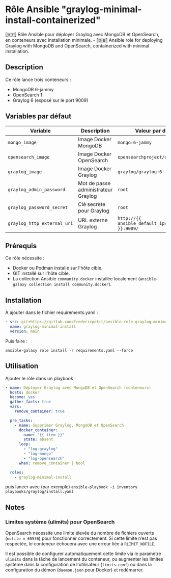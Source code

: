 # Rôle Ansible "graylog-minimal-install-containerized"

[🇲🇫] Rôle Ansible pour déployer Graylog avec MongoDB et OpenSearch, en conteneurs avec installation minimale. - [🇬🇧] Ansible role for deploying Graylog with MongoDB and OpenSearch, containerized with minimal installation.

## Description

Ce rôle lance trois conteneurs :
- MongoDB 6-jammy
- OpenSearch 1
- Graylog 6 (exposé sur le port 9009)

## Variables par défaut

| Variable                    | Description                         | Valeur par défaut                                 |
|-----------------------------|-------------------------------------|---------------------------------------------------|
| `mongo_image`               | Image Docker MongoDB                | `mongo:6-jammy`                                   |
| `opensearch_image`          | Image Docker OpenSearch             | `opensearchproject/opensearch:1`                  |
| `graylog_image`             | Image Docker Graylog                | `graylog/graylog:6`                               |
| `graylog_admin_password`    | Mot de passe administrateur Graylog | `root`                                            |
| `graylog_password_secret`   | Clé secrète pour Graylog            | `root`                                            |
| `graylog_http_external_uri` | URL externe Graylog                 | `http://{{ ansible_default_ipv4.address }}:9009/` |

## Prérequis

Ce rôle nécessite :
- Docker ou Podman installé sur l'hôte cible.
- GIT installé sur l'hôte cible.
- La collection Ansible `community.docker` installée localement (`ansible-galaxy collection install community.docker`).

## Installation

À ajouter dans le fichier requirements.yaml :

```yaml
- src: git+https://gitlab.com/fredericpetit/ansible-role-graylog-minimal-install-containerized.git
  name: graylog-minimal-install
  version: main
```

Puis faire :

`ansible-galaxy role install -r requirements.yaml --force`

## Utilisation

Ajouter le rôle dans un playbook :

```yaml
- name: Déployer Graylog avec MongoDB et OpenSearch (conteneurs)
  hosts: docker
  become: yes
  gather_facts: true
  vars:
    remove_container: true

  pre_tasks:
    - name: Supprimer Graylog, MongoDB et OpenSearch
      docker_container:
        name: "{{ item }}"
        state: absent
      loop:
        - "log-graylog"
        - "log-mongo"
        - "log-opensearch"
      when: remove_container | bool

  roles:
    - graylog-minimal-install
```

puis lancer avec (par exemple) `ansible-playbook -i inventory playbooks/graylog/install.yaml`

## Notes

### Limites système (ulimits) pour OpenSearch

OpenSearch nécessite une limite élevée du nombre de fichiers ouverts (`nofile = 65536`) pour fonctionner correctement. Si cette limite n’est pas respectée, le conteneur échouera avec une erreur liée à `RLIMIT_NOFILE`.

Il est possible de configurer automatiquement cette limite via le paramètre `ulimits` dans la tâche de lancement du conteneur, ou augmenter les limites système dans la configuration de l'utilisateur (`limits.conf`) ou dans la configuration du démon (`daemon.json` pour Docker) et redémarrer.